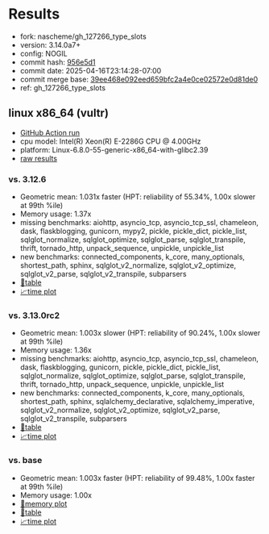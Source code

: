 # Results

- fork: nascheme/gh_127266_type_slots
- version: 3.14.0a7+
- config: NOGIL
- commit hash: [956e5d1](https://github.com/nascheme/cpython/commit/956e5d1)
- commit date: 2025-04-16T23:14:28-07:00
- commit merge base: [39ee468e092eed659bfc2a4e0ce02572e0d81de0](https://github.com/python/cpython/commit/39ee468e092eed659bfc2a4e0ce02572e0d81de0)
- ref: gh_127266_type_slots

## linux x86_64 (vultr)

- [GitHub Action run](https://github.com/facebookexperimental/free-threading-benchmarking/actions/runs/14509698475)
- cpu model: Intel(R) Xeon(R) E-2286G CPU @ 4.00GHz
- platform: Linux-6.8.0-55-generic-x86_64-with-glibc2.39
- [raw results](bm-20250416-vultr-x86_64-nascheme-gh_127266_type_slots-3.14.0a7%2B-956e5d1.json)

### vs. 3.12.6

- Geometric mean: 1.031x faster (HPT: reliability of 55.34%, 1.00x slower at 99th %ile)
- Memory usage: 1.37x
- missing benchmarks: aiohttp, asyncio_tcp, asyncio_tcp_ssl, chameleon, dask, flaskblogging, gunicorn, mypy2, pickle, pickle_dict, pickle_list, sqlglot_normalize, sqlglot_optimize, sqlglot_parse, sqlglot_transpile, thrift, tornado_http, unpack_sequence, unpickle, unpickle_list
- new benchmarks: connected_components, k_core, many_optionals, shortest_path, sphinx, sqlglot_v2_normalize, sqlglot_v2_optimize, sqlglot_v2_parse, sqlglot_v2_transpile, subparsers
- [📄table](bm-20250416-vultr-x86_64-nascheme-gh_127266_type_slots-3.14.0a7%2B-956e5d1-vs-3.12.6.md)
- [📈time plot](bm-20250416-vultr-x86_64-nascheme-gh_127266_type_slots-3.14.0a7%2B-956e5d1-vs-3.12.6.svg)

### vs. 3.13.0rc2

- Geometric mean: 1.003x slower (HPT: reliability of 90.24%, 1.00x slower at 99th %ile)
- Memory usage: 1.36x
- missing benchmarks: aiohttp, asyncio_tcp, asyncio_tcp_ssl, chameleon, dask, flaskblogging, gunicorn, pickle, pickle_dict, pickle_list, sqlglot_normalize, sqlglot_optimize, sqlglot_parse, sqlglot_transpile, thrift, tornado_http, unpack_sequence, unpickle, unpickle_list
- new benchmarks: connected_components, k_core, many_optionals, shortest_path, sphinx, sqlalchemy_declarative, sqlalchemy_imperative, sqlglot_v2_normalize, sqlglot_v2_optimize, sqlglot_v2_parse, sqlglot_v2_transpile, subparsers
- [📄table](bm-20250416-vultr-x86_64-nascheme-gh_127266_type_slots-3.14.0a7%2B-956e5d1-vs-3.13.0rc2.md)
- [📈time plot](bm-20250416-vultr-x86_64-nascheme-gh_127266_type_slots-3.14.0a7%2B-956e5d1-vs-3.13.0rc2.svg)

### vs. base

- Geometric mean: 1.003x faster (HPT: reliability of 99.48%, 1.00x faster at 99th %ile)
- Memory usage: 1.00x
- [🧠memory plot](bm-20250416-vultr-x86_64-nascheme-gh_127266_type_slots-3.14.0a7%2B-956e5d1-vs-base-mem.svg)
- [📄table](bm-20250416-vultr-x86_64-nascheme-gh_127266_type_slots-3.14.0a7%2B-956e5d1-vs-base.md)
- [📈time plot](bm-20250416-vultr-x86_64-nascheme-gh_127266_type_slots-3.14.0a7%2B-956e5d1-vs-base.svg)

